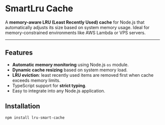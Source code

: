 # SmartLru Cache

A **memory-aware LRU (Least Recently Used) cache** for Node.js that automatically adjusts its size based on system memory usage. Ideal for memory-constrained environments like AWS Lambda or VPS servers.

---

## Features

- **Automatic memory monitoring** using Node.js `os` module.
- **Dynamic cache resizing** based on system memory load.
- **LRU eviction**: least recently used items are removed first when cache exceeds memory limits.
- TypeScript support for **strict typing**.
- Easy to integrate into any Node.js application.

## Installation

```bash
npm install lru-smart-cache
